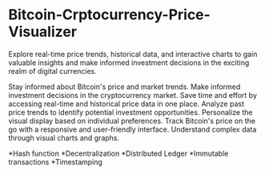 # Bitcoin-Crptocurrency-Price-Visualizer
Explore real-time price trends, historical data, and interactive charts to gain valuable insights and make informed investment decisions in the exciting realm of digital currencies. 

Stay informed about Bitcoin's price and market trends.
Make informed investment decisions in the cryptocurrency market.
Save time and effort by accessing real-time and historical price data in one place. 
Analyze past price trends to identify potential investment opportunities.
Personalize the visual display based on individual preferences.
Track Bitcoin's price on the go with a responsive and user-friendly interface.
Understand complex data through visual charts and graphs.


*Hash function 
*Decentralization
*Distributed Ledger
*Immutable transactions
*Timestamping
